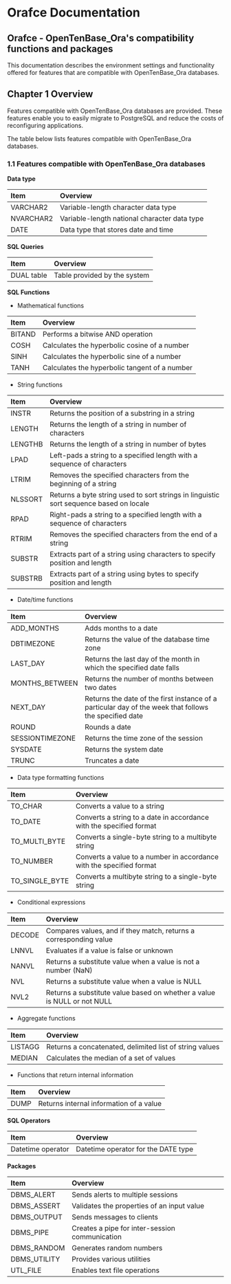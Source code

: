 Orafce Documentation
===

Orafce - OpenTenBase_Ora's compatibility functions and packages
---

This documentation describes the environment settings and functionality offered for features that are compatible with OpenTenBase_Ora databases.


Chapter 1 Overview
---

Features compatible with OpenTenBase_Ora databases are provided. 
These features enable you to easily migrate to PostgreSQL and reduce the costs of reconfiguring applications.

The table below lists features compatible with OpenTenBase_Ora databases.



### 1.1 Features compatible with OpenTenBase_Ora databases

**Data type**

|Item|Overview|
|:---|:---|
|VARCHAR2|Variable-length character data type|
|NVARCHAR2|Variable-length national character data type|
|DATE|Data type that stores date and time|

**SQL Queries**

|Item|Overview|
|:---|:---|
|DUAL table|Table provided by the system|


**SQL Functions**

 - Mathematical functions

|Item|Overview|
|:---|:---|
|BITAND|Performs a bitwise AND operation|
|COSH|Calculates the hyperbolic cosine of a number|
|SINH|Calculates the hyperbolic sine of a number|
|TANH|Calculates the hyperbolic tangent of a number|


 - String functions

|Item|Overview|
|:---|:---|
|INSTR|Returns the position of a substring in a string|
|LENGTH|Returns the length of a string in number of characters|
|LENGTHB|Returns the length of a string in number of bytes|
|LPAD|Left-pads a string to a specified length with a sequence of characters|
|LTRIM|Removes the specified characters from the beginning of a string|
|NLSSORT|Returns a byte string used to sort strings in linguistic sort sequence based on locale|
|RPAD|Right-pads a string to a specified length with a sequence of characters|
|RTRIM|Removes the specified characters from the end of a string|
|SUBSTR|Extracts part of a string using characters to specify position and length|
|SUBSTRB|Extracts part of a string using bytes to specify position and length|


 - Date/time functions

|Item|Overview|
|:---|:---|
|ADD_MONTHS|Adds months to a date|
|DBTIMEZONE|Returns the value of the database time zone|
|LAST_DAY|Returns the last day of the month in which the specified date falls|
|MONTHS_BETWEEN|Returns the number of months between two dates|
|NEXT_DAY|Returns the date of the first instance of a particular day of the week that follows the specified date|
|ROUND|Rounds a date|
|SESSIONTIMEZONE|Returns the time zone of the session|
|SYSDATE|Returns the system date|
|TRUNC|Truncates a date|


 - Data type formatting functions

|Item|Overview|
|:---|:---|
|TO_CHAR|Converts a value to a string|
|TO_DATE|Converts a string to a date in accordance with the specified format|
|TO_MULTI_BYTE|Converts a single-byte string to a multibyte string|
|TO_NUMBER|Converts a value to a number in accordance with the specified format|
|TO_SINGLE_BYTE|Converts a multibyte string to a single-byte string|


 - Conditional expressions

|Item|Overview|
|:---|:---|
|DECODE|Compares values, and if they match, returns a corresponding value|
|LNNVL|Evaluates if a value is false or unknown|
|NANVL|Returns a substitute value when a value is not a number (NaN)|
|NVL|Returns a substitute value when a value is NULL|
|NVL2|Returns a substitute value based on whether a value is NULL or not NULL|


 - Aggregate functions

|Item|Overview|
|:---|:---|
|LISTAGG|Returns a concatenated, delimited list of string values|
|MEDIAN|Calculates the median of a set of values|

 - Functions that return internal information

|Item|Overview|
|:---|:---|
|DUMP|Returns internal information of a value|



**SQL Operators**

|Item|Overview|
|:---|:---|
|Datetime operator|Datetime operator for the DATE type|


**Packages**

|Item|Overview|
|:---|:---|
|DBMS_ALERT|Sends alerts to multiple sessions|
|DBMS_ASSERT|Validates the properties of an input value|
|DBMS_OUTPUT|Sends messages to clients|
|DBMS_PIPE|Creates a pipe for inter-session communication|
|DBMS_RANDOM|Generates random numbers|
|DBMS_UTILITY|Provides various utilities|
|UTL_FILE|Enables text file operations|
